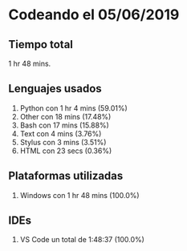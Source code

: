 # Codeando el 05/06/2019

## Tiempo total
1 hr 48 mins.

## Lenguajes usados
1. Python con 1 hr 4 mins (59.01%)
1. Other con 18 mins (17.48%)
1. Bash con 17 mins (15.88%)
1. Text con 4 mins (3.76%)
1. Stylus con 3 mins (3.51%)
1. HTML con 23 secs (0.36%)

## Plataformas utilizadas
1. Windows con 1 hr 48 mins (100.0%)

## IDEs
1. VS Code un total de 1:48:37 (100.0%)
